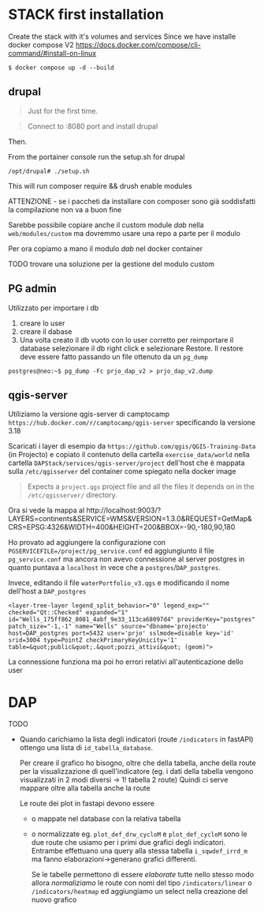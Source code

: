 # STACK first installation

Create the stack with it's volumes and services
Since we have installe docker compose V2 https://docs.docker.com/compose/cli-command/#install-on-linux

```
$ docker compose up -d --build
```

## drupal

> Just for the first time.

> Connect to :8080 port and install drupal

Then.

From the portainer console run the setup.sh for drupal
```
/opt/drupal# ./setup.sh
```

This will run composer require && drush enable modules

ATTENZIONE - se i paccheti da installare con composer sono già soddisfatti la compilazione non va a buon fine

Sarebbe possibile copiare anche il custom module _dab_ nella `web/modules/custom`
ma dovremmo usare una repo a parte per il modulo

Per ora copiamo a mano il modulo _dab_ nel docker container

TODO trovare una soluzione per la gestione del modulo custom

## PG admin
Utilizzato per importare i db
1. creare lo user
2. creare il dabase
3. Una volta creato il db vuoto con lo user corretto per reimportare il database selezionare il db right click e selezionare Restore. Il restore deve essere fatto passando un file ottenuto da un `pg_dump`
```
postgres@neo:~$ pg_dump -Fc prjo_dap_v2 > prjo_dap_v2.dump
```

## qgis-server

Utiliziamo la versione qgis-server di camptocamp `https://hub.docker.com/r/camptocamp/qgis-server` specificando la versione 3.18

Scaricati i layer di esempio da `https://github.com/qgis/QGIS-Training-Data` (in Projecto) e copiato il contenuto della cartella `exercise_data/world` nella cartella `DAPStack/services/qgis-server/project` dell'host che è mappata sulla `/etc/qgisserver` del container come spiegato nella docker image

> Expects a `project.qgs` project file and all the files it depends on in the `/etc/qgisserver/` directory.

Ora si vede la mappa al
http://localhost:9003/?LAYERS=continents&SERVICE=WMS&VERSION=1.3.0&REQUEST=GetMap&CRS=EPSG:4326&WIDTH=400&HEIGHT=200&BBOX=-90,-180,90,180

Ho provato ad aggiungere la configurazione con `PGSERVICEFILE=/project/pg_service.conf` ed aggiungiunto il file `pg_service.conf` ma ancora non avevo connessione al server postgres in quanto puntava a `localhost` in vece che a `postgres`/`DAP_postgres`.

Invece, editando il file `waterPortfolio_v3.qgs` e modificando il nome dell'host a `DAP_postgres`
```
<layer-tree-layer legend_split_behavior="0" legend_exp="" checked="Qt::Checked" expanded="1" id="Wells_175ff862_8081_4abf_9e33_113ca68097d4" providerKey="postgres" patch_size="-1,-1" name="Wells" source="dbname='projecto' host=DAP_postgres port=5432 user='prjo' sslmode=disable key='id' srid=3004 type=PointZ checkPrimaryKeyUnicity='1' table=&quot;public&quot;.&quot;pozzi_attivi&quot; (geom)">
```

La connessione funziona ma poi ho errori relativi all'autenticazione dello user

# DAP

TODO
- Quando carichiamo la lista degli indicatori (route `/indicators` in fastAPI) ottengo una lista di `id_tabella_database`.

  Per creare il grafico ho bisogno, oltre che della tabella, anche della route per la visualizzazione di quell'indicatore (eg. i dati della tabella vengono visualizzati in 2 modi diversi -> 1! tabella 2 route)
  Quindi ci serve mappare oltre alla tabella anche la route

  Le route dei plot in fastapi devono essere
    - o mappate nel database con la relativa tabella
    - o normalizzate eg.
      `plot_def_drw_cycloM` e `plot_def_cycloM` sono le due route che usiamo per i primi due grafici degli indicatori. Entrambe effettuano una query alla stessa tabella `i_sqwdef_irrd_m` ma fanno elaborazioni->generano grafici differenti.

      Se le tabelle permettono di essere _elaborate_ tutte nello stesso modo allora _normaliziamo_ le route con nomi del tipo `/indicators/linear` o `/indicators/heatmap` ed aggiungiamo un select nella creazione del nuovo grafico
